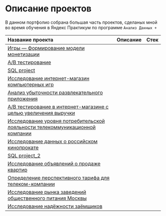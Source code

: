 # Описание проектов

В данном портфолио собрана большая часть проектов, сделаных мной во время обучения в Яндекс Практикум по программе `Анализ Данных +`

| Название проекта |Описание|Стек|
|:-----------------|:-------|:---|
|[Игры — Формирование модели монетизации](https://github.com/KateZaikova/Portfolio/tree/main/Game%20monetization%20model)|
|[A/B тестирование](https://github.com/KateZaikova/Portfolio/tree/main/A_B_test_1)|
|[SQL project](https://github.com/KateZaikova/Portfolio/tree/main/SQL_project)|
|[Исследование интернет-магазин компьютерных игр](https://github.com/KateZaikova/Portfolio/tree/main/Online%20computer%20games%20store)|
|[Анализ убыточности развлекательного приложения](https://github.com/KateZaikova/Portfolio/tree/main/Analysis%20of%20business%20indicators)|
|[A/B тестирование в интернет-магазине с целью увеличения выручки](https://github.com/KateZaikova/Portfolio/tree/main/A_B_test_2)|
|[Исследование уровня потребительской лояльности телекоммуникационной компании](https://github.com/KateZaikova/Portfolio/tree/main/Consumer%20Loyalty%20Research)|
|[Исследование данных о российском кинопрокате](https://github.com/KateZaikova/Portfolio/tree/main/Film%20Distribution%20Research)|
|[SQL project_2](https://github.com/KateZaikova/Portfolio/tree/main/SQL_project_2)|
|[Исследование объявлений о продаже квартир](https://github.com/KateZaikova/Portfolio/tree/main/Apartments%20for%20sale%20in%20St.%20Petersburg)|
|[Определение перспективного тарифа для телеком-компании](https://github.com/KateZaikova/Portfolio/tree/main/Determining%20a%20favorable%20tariff)|
|[Исследование рынка заведений общественного питания Москвы](https://github.com/KateZaikova/Portfolio/tree/main/Cafe)|
|[Исследование надёжности заёмщиков](https://github.com/KateZaikova/Portfolio/tree/main/Bank)|

